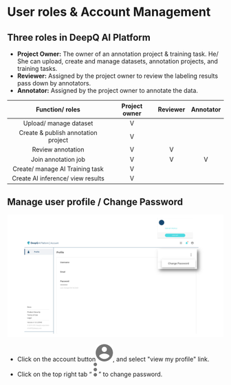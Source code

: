 # User roles & Account Management

## Three roles in DeepQ AI Platform

* **Project Owner:** The owner of an annotation project & training task. He/ She can upload, create and manage datasets, annotation projects, and training tasks.
* **Reviewer:** Assigned by the project owner to review the labeling results pass down by annotators.
* **Annotator:** Assigned by the project owner to annotate the data.&#x20;

|           Function/ roles           | Project owner | Reviewer | Annotator |
| :---------------------------------: | :-----------: | :------: | :-------: |
|        Upload/ manage dataset       |       V       |          |           |
| Create & publish annotation project |       V       |          |           |
|          Review annotation          |       V       |     V    |           |
|         Join annotation job         |       V       |     V    |     V     |
|   Create/ manage AI Training task   |       V       |          |           |
|  Create AI inference/ view results  |       V       |          |           |

## **Manage user profile / Change Password**

![](<../.gitbook/assets/account management .png>)

* Click on the account button![](../.gitbook/assets/Filled.svg), and select "view my profile" link.&#x20;
* Click on the top right tab “ ![](<../.gitbook/assets/Filled Copy.svg>) ” to change password.&#x20;
